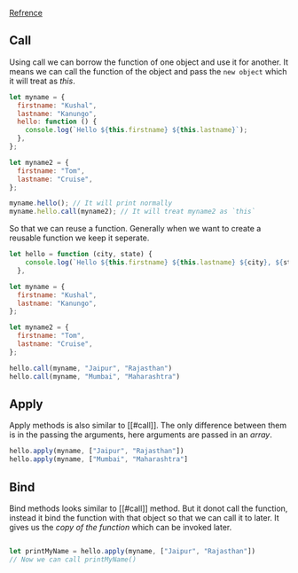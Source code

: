 [Refrence](https://www.youtube.com/watch?v=abbdJ4Yfm54&t=1319s)

## Call
Using call we can borrow the function of one object and use it for another. It means we can call the function of the object and pass the `new object` which it will treat as *this*.
```js
let myname = {
  firstname: "Kushal",
  lastname: "Kanungo",
  hello: function () {
    console.log(`Hello ${this.firstname} ${this.lastname}`);
  },
};

let myname2 = {
  firstname: "Tom",
  lastname: "Cruise",
};

myname.hello(); // It will print normally 
myname.hello.call(myname2); // It will treat myname2 as `this`

```

So that we can reuse a function.
Generally when we want to create a reusable function we keep it seperate.
```js
let hello = function (city, state) {
    console.log(`Hello ${this.firstname} ${this.lastname} ${city}, ${state}`);
  },

let myname = {
  firstname: "Kushal",
  lastname: "Kanungo",
};

let myname2 = {
  firstname: "Tom",
  lastname: "Cruise",
};

hello.call(myname, "Jaipur", "Rajasthan")
hello.call(myname, "Mumbai", "Maharashtra")

```

## Apply
Apply methods is also similar to [[#call]]. The only difference between them is in the passing the arguments, here arguments are passed in an *array*.
```js
hello.apply(myname, ["Jaipur", "Rajasthan"])
hello.apply(myname, ["Mumbai", "Maharashtra"]

```

## Bind
Bind methods looks similar to [[#call]] method. But it donot call the function, instead it bind the function with that object so that we can call it to later.
It gives us the *copy of the function* which can be invoked later.
```js

let printMyName = hello.apply(myname, ["Jaipur", "Rajasthan"])
// Now we can call printMyName()

```
